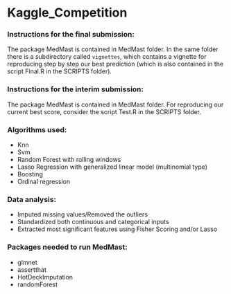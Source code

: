 # Kaggle_Competition

### Instructions for the final submission:
The package MedMast is contained in MedMast folder.
In the same folder there is a subdirectory called ```vignettes```, which contains a vignette for reproducing step by step our best prediction (which is also contained in the script Final.R in the SCRIPTS folder).

### Instructions for the interim submission:
The package MedMast is contained in MedMast folder.
For reproducing our current best score, consider the script Test.R in the SCRIPTS folder.

### Algorithms used:
- Knn
- Svm
- Random Forest with rolling windows
- Lasso Regression with generalized linear model (multinomial type)
- Boosting
- Ordinal regression

### Data analysis:
- Imputed missing values/Removed the outliers
- Standardized both continuous and categorical inputs
- Extracted most significant features using Fisher Scoring and/or Lasso

### Packages needed to run MedMast:
- glmnet
- assertthat
- HotDeckImputation
- randomForest

